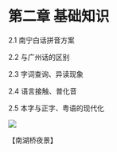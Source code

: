 # 第二章 基础知识

2.1 南宁白话拼音方案

2.2 与广州话的区别

2.3 字词查询、异读现象

2.4 语言接触、普化音

2.5 本字与正字、粤语的现代化

![](http://img.pconline.com.cn/images/upload/upc/tx/photoblog/1410/05/c0/39271650_1412463918961.jpg)

【南湖桥夜景】